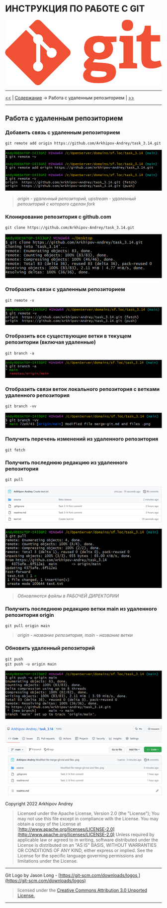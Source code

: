 # ИНСТРУКЦИЯ ПО РАБОТЕ С GIT

![Logo GIT](img/Git-Logo-1788C.png)

---

[<<](git-hub.md) | [Содержание](../readme.md) -> Работа с удаленным репозиторием | [>>](../readme.md)

---

## Работа с удаленным репозиторием

### Добавить связь с удаленным репозиторием

```
git remote add origin https://github.com/Arkhipov-Andrey/task_3.14.git
```

![git remote add](img/git-remote-add.png)

> _origin - удаленный репозиторий, upstream - удаленный репозиторий с которого сделан fork_

### Клонирование репозитория с github.com

```
git clone https://github.com/Arkhipov-Andrey/task_3.14.git
```

![git clone](img/git-clone.png)

### Отобразить связи с удаленным репозиторием

```
git remote -v
```

![git remote v](img/git-remote-v.png)

### Отобразить все существующие ветки в текущем репозитории (включая удаленные)

```
git branch -a
```

![git remote v](img/git-branch-a.png)

### Отобразить связи веток локального репозитория с ветками удаленного репозитория

```
git branch -vv
```

![git remote v](img/git-branch-vv.png)

### Получить перечень изменений из удаленного репозитория

```
git fetch
```

### Получить последнюю редакцию из удаленного репозитория

```
git pull
```

![git pull](img/git-pull-1.png)

![git pull](img/git-pull-2.png)

> _Обновляются файлы в РАБОЧЕЙ ДИРЕКТОРИИ_

### Получить последнюю редакцию ветки main из удаленного репозитория origin

```
git pull origin main
```

> _origin - название репозитория, main - название ветки_

### Обновить удаленный репозиторий

```
git push
git push -u origin main
```

![git push](img/git-push.png)

![git push](img/git-repo.png)

Copyright 2022 Arkhipov Andrey

> Licensed under the Apache License, Version 2.0 (the "License");
> You may not use this file except in compliance with the License.
> You may obtain a copy of the License at
> [http://www.apache.org/licenses/LICENSE-2.0](http://www.apache.org/licenses/LICENSE-2.0)
> Unless required by applicable law or agreed to in writing, software distributed under the License is distributed on an "AS IS" BASIS, WITHOUT WARRANTIES OR CONDITIONS OF ANY KIND, either express or implied.
> See the License for the specific language governing permissions and limitations under the License.

---

Git Logo by Jason Long - [https://git-scm.com/downloads/logos,](https://git-scm.com/downloads/logos)

> licensed under the [Creative Commons Attribution 3.0 Unported License.](https://creativecommons.org/licenses/by/3.0/)

---

